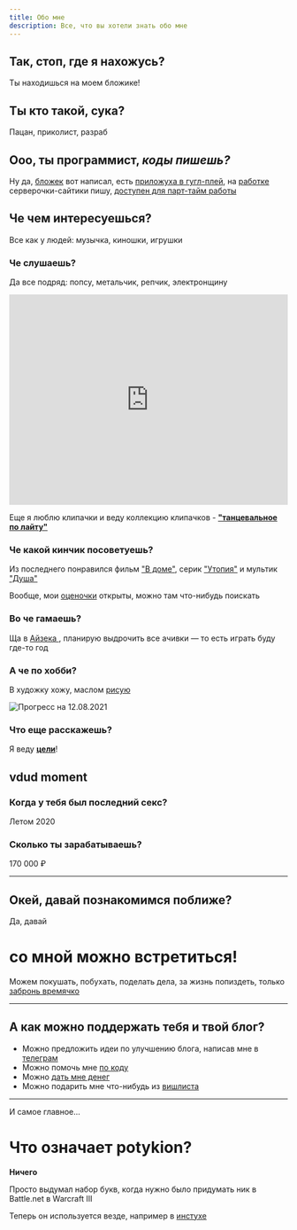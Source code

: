 ```yaml
---
title: Обо мне 
description: Все, что вы хотели знать обо мне
---
```


<div class="card white-text bg-black">

## Так, стоп, где я нахожусь?

Ты находишься на моем бложике!

<new-img-row>
  <img-slide  img-class="border-2 rounded border-white" src="/images/n/blog.png" alt="Главная бложика"></img-slide>
</new-img-row>

</div>

<div class="flex casino">

  <div class="flex-grow">

## Ты кто такой, сука? <twitch-emote emote="casino"></twitch-emote>

Пацан, приколист, разраб

  </div>

  <div class="flex-initial w-32">
    <new-img-row>
      <img-slide  src="/images/n/me2.jpg" alt="Флексить люблю"></img-slide>
    </new-img-row>
  </div>
</div>


<div class="flex flex-col md:flex-row md:space-x-4 programmer">

  <div>
    <new-img-row>
      <img-slide  src="/images/n/programmer.png" alt="Программист? Пошел нахуй!" :show-caption="false"></img-slide>
    </new-img-row>
  </div>

  <div >

  ## Ооо, ты программист, *коды пишешь?*

  <div class="white-text">
  
  Ну да, [бложек](https://github.com/potykion/potykion.github.io) вот написал,
  есть [приложуха в гугл-плей](https://play.google.com/store/apps/details?id=dev.palka.yaxxxta),
  на [работке](https://rbcn.mobi/) серверочки-сайтики пишу, [доступен для парт-тайм работы](/dev/cv)

  </div>

  </div>

</div>


## Че чем интересуешься?

Все как у людей: музычка, киношки, игрушки

<div class="spotify">

### Че слушаешь?

Да все подряд: попсу, метальчик, репчик, электронщину

<iframe src="https://open.spotify.com/embed/playlist/6ZOBCtTPzXI49MXwARyZRj" width="100%" height="380" frameBorder="0" allowtransparency="true" allow="encrypted-media"></iframe>

Еще я люблю клипачки и веду коллекцию клипачков - [**"танцевальное по
лайту"**](https://www.youtube.com/playlist?list=PLdb8DVmvU9i5bGINNz10f-ga_bqD41O4q)

</div>

<div class="kp">

### Че какой кинчик посоветуешь?

  <div class="kp-body">

Из последнего понравился фильм ["В доме"](https://www.kinopoisk.ru/film/596266/),
серик ["Утопия"](https://www.kinopoisk.ru/series/731962/) и мультик ["Душа"](https://www.kinopoisk.ru/film/775273/)

  <new-img-row>
    <img-slide src="/images/n/Dans-la-maison.webp" alt='Кинчик "В доме"' ></img-slide>
    <img-slide src="/images/n/Utopia.webp" alt='Серик "Утопия"' ></img-slide>
    <img-slide src="/images/n/Soul.jpg" alt='Мульт "Душа"'></img-slide>
  </new-img-row>

Вообще, мои <a class="kp-link" href="https://www.kinopoisk.ru/user/4445656/votes/">оценочки</a> открыты, можно там
что-нибудь поискать

  </div>

</div>

<div class="steam">

### Во че гамаешь?

Ща
в [Айзека <twitch-emote emote="isaac" :small="true" ></twitch-emote>](https://store.steampowered.com/app/250900/The_Binding_of_Isaac_Rebirth/)
, планирую выдрочить все ачивки — то есть играть буду где-то год

<new-img-row>
  <img-slide src="/images/n/isaac-progress.png" alt="Прогресс на 12.08.2021" ></img-slide>
</new-img-row>

</div>


<div class="flex justify-between risovach">

  <div class="self-end">

### А че по хобби?

В художку хожу, маслом [рисую](https://www.instagram.com/poty_risovach)

  </div>

  <div class="py-2 ">
    <img class="h-full object-contain rounded" src="/images/n/risovach.jpg" alt="Прогресс на 12.08.2021" ></img>
  </div>

</div>

### Что еще расскажешь?

Я веду [**цели**](/n/goals2021)!


<div class="vdud">

<h2 class="text-center italic">
  <twitch-emote :big="true" emote="vdud" ></twitch-emote> vdud moment <twitch-emote emote="vdud" :big="true" ></twitch-emote>
</h2>

### Когда у тебя был последний секс?

Летом 2020

### Сколько ты зарабатываешь?

170 000 ₽

</div>

---

## Окей, давай познакомимся поближе?

Да, давай

# со мной можно встретиться!

Можем покушать, побухать, поделать дела, за жизнь попиздеть,
только [забронь времячко](https://calendly.com/potykion/vstrechalovo)

---

## А как можно поддержать тебя и твой блог?

- Можно предложить идеи по улучшению блога, написав мне в [телеграм](https://t.me/potykion)
- Можно помочь мне [по коду](https://github.com/potykion/potykion.github.io/issues)
- Можно [дать мне денег](https://www.tinkoff.ru/rm/leybovich.nikita1/8PkYa74332)
- Можно подарить мне что-нибудь из [вишлиста](/n/wishlist)

---

И самое главное...

# Что означает potykion?

**Ничего**

Просто выдумал набор букв, когда нужно было придумать ник в Battle.net в Warcraft III

Теперь он используется везде, например в [инстухе](https://www.instagram.com/potykion/)


